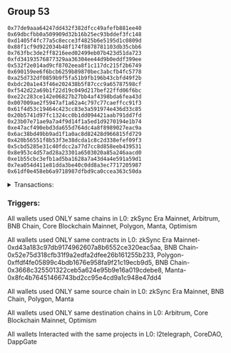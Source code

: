 ## Group 53

```0x4c269b1a0bcd651afe27b224fe326aee27df2133
0x77de9aaa64247dd432f382dfcc49afefb881ee40
0x69dbcfbb0a509909d32b16b25ec93bddef3fc148
0xd1405f4fc77a5c8ecce3f4825b6e5195d1c0809d
0x88f1cf9d922034b48f174f8878781103db35cbb6
0x763fbc3de2ff8216eed02499eb07b423d51da723
0xfd34193576877329aa36304ee44d9b0eddf399ee
0x532f2e014ad9cf8702eea8f1c117dc215f2b6749
0x690159ee6f6bcb6259b89870bec3abcfb4fc5778
0xa25d732df0859b9f5fa51b9fb196b43cbfd49f2b
0xbdc20a1e43f46e202438b5f87ccc9a65787598cf
0xf542d22a69b1f22d19c049d217bef22ffd06f6bc
0xe22c283ce142e06827b27bb4af4398bda6fea43d
0x007009ae2f5947af1a62a4c797c77caeffcc91f3
0x61f4d53c19464c423cc83e3a591974e436d33c85
0x20b5741d97fc1324cc0b1dd094421aab791dd7fd
0x23b07e71ae9a7a4f9d14f1a5ed1d9270194e1b74
0xe47acf490ebd3da655d764dc4a8f8989027eac9a
0x6ac38bd49bb9ad1f1a0ac8d82428d966815fd729
0x420b56551f8b53f3e38dcda1c8c2d338efef09f3
0x5cbd5285e31c40fdcc2a77d7cc8d858eeb439531
0x8e953c4d57ad28a23301a6503020a85a246aacd0
0xe1b55cbc3efb1ad5ba1628a7a43d4a4e591a59d1
0x7ea054d411e81dda3be40c0dd8a3ec7717205987
0x61df0e458eb6a9718987dfbd9ca0ccea363c50da
```
<details>
<summary>Transactions:</summary>

Hashes: 

Wallet: 0x4c269b1a0bcd651afe27b224fe326aee27df2133

       Hash: 0xa3459fc5b899edb9cb35b593f078c0b2c10faef62d8acdca9a8ec9eab1486394
         - source chain: zkSync Era Mainnet
         - destination chain: Arbitrum
         - project: l2telegraph
         - contract: 0xd43a183c97db9174962607a8b6552ce320eac5aa
       Hash: 0x927ffed3d496a44f88f754fc9beb6fd5284f5540ed8a0551d3d02d567882d5b8
         - source chain: BNB Chain
         - destination chain: Core Blockchain Mainnet
         - project: CoreDAO
         - contract: 0x52e75d318cfb31f9a2edfa2dfee26b161255b233
       Hash: 0xc0fa28b612b3fe97e6ea80ab5ef9d73e325c6bf6cab08bc54e173784d339a5f4
         - source chain: Polygon
         - destination chain: Core Blockchain Mainnet
         - contract: 0xffdf4fe05899c4bdb1676e958fa9f21c19ecb9d5
       Hash: 0x112bba6433169d78520026cfde71267eeea59a4fdf9095c8ac1bc3c5849a8768
         - source chain: BNB Chain
         - destination chain: Core Blockchain Mainnet
         - contract: 0x3668c325501322ceb5a624e95b9e16a019cdebe8
       Hash: 0x69821a49b35bbca4c0794f8b380da32c35f57758d40a89089c0c97c707dd06d4
         - source chain: Manta
         - destination chain: Optimism
         - project: DappGate
         - contract: 0x8fc4b76451466743bd2cc95e4cd9a1c948e47dd4
Wallet: 0x77de9aaa64247dd432f382dfcc49afefb881ee40

       Hash:0xa43f636c477290fa4a83e92c13698896bd95710326f77fb58c3b3f53e9e38620
         - source chain: zkSync Era Mainnet
         - destination chain: Arbitrum
         - project: l2telegraph
         - contract: 0xd43a183c97db9174962607a8b6552ce320eac5aa
       Hash:0xa7a749f2fbe6fccdbf356267a6acf1e9d5c9afe2e53a273ae8f4225b7c27a627
         - source chain: BNB Chain
         - destination chain: Core Blockchain Mainnet
         - project: CoreDAO
         - contract: 0x52e75d318cfb31f9a2edfa2dfee26b161255b233
       Hash:0x372cc1ba3f74a76639310f7afc9e1ecd28bed38750e35a9b4aede6424286ff65
         - source chain: Polygon
         - destination chain: Core Blockchain Mainnet
         - contract: 0xffdf4fe05899c4bdb1676e958fa9f21c19ecb9d5
       Hash:0x0fd3b6be25d3566bee1399afef87f79a182447e272c77efb8e04e22ea0e0139b
         - source chain: BNB Chain
         - destination chain: Core Blockchain Mainnet
         - contract: 0x3668c325501322ceb5a624e95b9e16a019cdebe8
       Hash:0x6454da1ecfd208ee2fab56aa32c24bf54b9aaca6de06b3f22d5124af69211198
         - source chain: Manta
         - destination chain: Optimism
         - project: DappGate
         - contract: 0x8fc4b76451466743bd2cc95e4cd9a1c948e47dd4
Wallet: 0x69dbcfbb0a509909d32b16b25ec93bddef3fc148

       Hash:0x72bc599d1814bcbf0697a39bffc96af41f4a49293e0dd76519c144a904b6fedc
         - source chain: zkSync Era Mainnet
         - destination chain: Arbitrum
         - project: l2telegraph
         - contract: 0xd43a183c97db9174962607a8b6552ce320eac5aa
       Hash:0x91de84231bb1eea906e4bd1b46c219ccffbc56284aa268c17ef329c89f577f46
         - source chain: BNB Chain
         - destination chain: Core Blockchain Mainnet
         - project: CoreDAO
         - contract: 0x52e75d318cfb31f9a2edfa2dfee26b161255b233
       Hash:0x09eecf8b3b63b591734630b4daa8de69e8f25eba98f97cec90212783545af94d
         - source chain: Polygon
         - destination chain: Core Blockchain Mainnet
         - contract: 0xffdf4fe05899c4bdb1676e958fa9f21c19ecb9d5
       Hash:0x18583b19814eeece0d7e811ffc0d73d8e36114f937d0b77c09828d2476eea018
         - source chain: BNB Chain
         - destination chain: Core Blockchain Mainnet
         - contract: 0x3668c325501322ceb5a624e95b9e16a019cdebe8
       Hash:0xeaad9483304c19f7cfe15c1d8613192f2e5c9c478b0226c76ec4d1345ab2d7a0
         - source chain: Manta
         - destination chain: Optimism
         - project: DappGate
         - contract: 0x8fc4b76451466743bd2cc95e4cd9a1c948e47dd4
Wallet: 0xd1405f4fc77a5c8ecce3f4825b6e5195d1c0809d

       Hash:0x2a6eb4603f04d108b431fb79207a321cc8b7ddf0efcade7891a45804dd6fcf3d
         - source chain: zkSync Era Mainnet
         - destination chain: Arbitrum
         - project: l2telegraph
         - contract: 0xd43a183c97db9174962607a8b6552ce320eac5aa
       Hash:0xca266912fcacdad3250665376425c35a81603fc8a622a2aa3d7c4803be67e1cb
         - source chain: BNB Chain
         - destination chain: Core Blockchain Mainnet
         - project: CoreDAO
         - contract: 0x52e75d318cfb31f9a2edfa2dfee26b161255b233
       Hash:0x136510dab43412bd8419206ad358434e687185fe9020731e9d0b207bea09ce8b
         - source chain: Polygon
         - destination chain: Core Blockchain Mainnet
         - contract: 0xffdf4fe05899c4bdb1676e958fa9f21c19ecb9d5
       Hash:0xe4ea3f3fda5b3c4a0bb137e508ac00818d945ffc79fc19789f46a89bf3458a3c
         - source chain: BNB Chain
         - destination chain: Core Blockchain Mainnet
         - contract: 0x3668c325501322ceb5a624e95b9e16a019cdebe8
       Hash:0x32d8cb663c5b4d88a0895024a2900ad03c7330ff8922a242f3128e49b9c5b660
         - source chain: Manta
         - destination chain: Optimism
         - project: DappGate
         - contract: 0x8fc4b76451466743bd2cc95e4cd9a1c948e47dd4
Wallet: 0x88f1cf9d922034b48f174f8878781103db35cbb6

       Hash:0x4cf6afeb70c15b8c651d737f877dc2b2954b16e0c67b5e7382b4e611c811db21
         - source chain: zkSync Era Mainnet
         - destination chain: Arbitrum
         - project: l2telegraph
         - contract: 0xd43a183c97db9174962607a8b6552ce320eac5aa
       Hash:0x9e3062e0b40cef64a13a1878f75e44953cf405959582923ddaf52993d1dea6a4
         - source chain: BNB Chain
         - destination chain: Core Blockchain Mainnet
         - project: CoreDAO
         - contract: 0x52e75d318cfb31f9a2edfa2dfee26b161255b233
       Hash:0x5948fba7aec0a0117e428e77b2da8c78e494c9825c3ec3bb918061a473c717a0
         - source chain: Polygon
         - destination chain: Core Blockchain Mainnet
         - contract: 0xffdf4fe05899c4bdb1676e958fa9f21c19ecb9d5
       Hash:0x367a3ac25c1f8698fbadd6b67d21bc242102a2a0e6dc0ca9acbac9cc00a28272
         - source chain: BNB Chain
         - destination chain: Core Blockchain Mainnet
         - contract: 0x3668c325501322ceb5a624e95b9e16a019cdebe8
       Hash:0x69bfe0793d2bfc0050dcb524853aaf5cdea55f2969c72ac19cfd324c7ecb25b0
         - source chain: Manta
         - destination chain: Optimism
         - project: DappGate
         - contract: 0x8fc4b76451466743bd2cc95e4cd9a1c948e47dd4
Wallet: 0x763fbc3de2ff8216eed02499eb07b423d51da723

       Hash:0xa0bf0eac73f0ca8c1498f7a1eee1ad82f9ded5e760a79e0a9ffeeb102672c435
         - source chain: zkSync Era Mainnet
         - destination chain: Arbitrum
         - project: l2telegraph
         - contract: 0xd43a183c97db9174962607a8b6552ce320eac5aa
       Hash:0x2bc5ecd12c76d8faaf9908529389cd08cf0af14f246c2f779cbf27bd90c684fd
         - source chain: BNB Chain
         - destination chain: Core Blockchain Mainnet
         - project: CoreDAO
         - contract: 0x52e75d318cfb31f9a2edfa2dfee26b161255b233
       Hash:0x373ebe091c76c67c2257507d413e2d51c509366092b6a9341d10cc2d31cafc9d
         - source chain: Polygon
         - destination chain: Core Blockchain Mainnet
         - contract: 0xffdf4fe05899c4bdb1676e958fa9f21c19ecb9d5
       Hash:0xb9b48786213aa10313482633dd71d7dac738d88e814f723ad948bb79c4015204
         - source chain: BNB Chain
         - destination chain: Core Blockchain Mainnet
         - contract: 0x3668c325501322ceb5a624e95b9e16a019cdebe8
       Hash:0x8c42c480eb5e2f5e76ec3f94cd0e5b93e4980845cc8cbc3ebcb06e28d2f0809a
         - source chain: Manta
         - destination chain: Optimism
         - project: DappGate
         - contract: 0x8fc4b76451466743bd2cc95e4cd9a1c948e47dd4
Wallet: 0xfd34193576877329aa36304ee44d9b0eddf399ee

       Hash:0x343af4515bbb2565780cbcaef6a9fe7746e360f22759276b10914028e3858759
         - source chain: zkSync Era Mainnet
         - destination chain: Arbitrum
         - project: l2telegraph
         - contract: 0xd43a183c97db9174962607a8b6552ce320eac5aa
       Hash:0x24e0dc3b93f31aa28c5746312a8f580f8bcef28147cae8f63d3abcd2352fc641
         - source chain: BNB Chain
         - destination chain: Core Blockchain Mainnet
         - project: CoreDAO
         - contract: 0x52e75d318cfb31f9a2edfa2dfee26b161255b233
       Hash:0x33a4cccc558d624c88c1ee7c565793607f4e98b149ca69a5c2eb46a227836a83
         - source chain: BNB Chain
         - destination chain: Core Blockchain Mainnet
         - contract: 0x3668c325501322ceb5a624e95b9e16a019cdebe8
       Hash:0xad36ec699e65b8ff94cd40e852fab6d96bb9b6c1d1fa503b1b1ca428e11ae7a2
         - source chain: Polygon
         - destination chain: Core Blockchain Mainnet
         - contract: 0xffdf4fe05899c4bdb1676e958fa9f21c19ecb9d5
       Hash:0xeef2f5fb08498aa65aa0a9c54a3883c2a7ce6a0e868f117da741dcf5ca4d661e
         - source chain: Manta
         - destination chain: Optimism
         - project: DappGate
         - contract: 0x8fc4b76451466743bd2cc95e4cd9a1c948e47dd4
Wallet: 0x532f2e014ad9cf8702eea8f1c117dc215f2b6749

       Hash:0x15149cf5cda49e8f90345a596c2ff76492878e623320364878ab6c30ac5d9601
         - source chain: zkSync Era Mainnet
         - destination chain: Arbitrum
         - project: l2telegraph
         - contract: 0xd43a183c97db9174962607a8b6552ce320eac5aa
       Hash:0x903ac618f60bc0eca2d53eb742156e60b4aa12f7cbec4c023ed2714408134215
         - source chain: BNB Chain
         - destination chain: Core Blockchain Mainnet
         - project: CoreDAO
         - contract: 0x52e75d318cfb31f9a2edfa2dfee26b161255b233
       Hash:0x0726c88eeccfbaf839675444f4ac52a9ec401005f2c2b8c0b1470709a790f542
         - source chain: BNB Chain
         - destination chain: Core Blockchain Mainnet
         - contract: 0x3668c325501322ceb5a624e95b9e16a019cdebe8
       Hash:0x188e3b976bdab8d431274d47853bbbf898acfe8608aa95879f8769d93dd96bb7
         - source chain: Polygon
         - destination chain: Core Blockchain Mainnet
         - contract: 0xffdf4fe05899c4bdb1676e958fa9f21c19ecb9d5
       Hash:0xe3727faef8998ecb0996ee02ad819e229452bd331fb067821bf480561a65ce88
         - source chain: Manta
         - destination chain: Optimism
         - project: DappGate
         - contract: 0x8fc4b76451466743bd2cc95e4cd9a1c948e47dd4
Wallet: 0x690159ee6f6bcb6259b89870bec3abcfb4fc5778

       Hash:0x0e15babb24f5e6618c232fc4b932ced4a1b771d1e50677cbcaa07cfce07ddf18
         - source chain: zkSync Era Mainnet
         - destination chain: Arbitrum
         - project: l2telegraph
         - contract: 0xd43a183c97db9174962607a8b6552ce320eac5aa
       Hash:0xd85df1d6ee6a04bf3309f0dc69fdae6a6f9a3b028b244f812374a25e1e1b2088
         - source chain: BNB Chain
         - destination chain: Core Blockchain Mainnet
         - project: CoreDAO
         - contract: 0x52e75d318cfb31f9a2edfa2dfee26b161255b233
       Hash:0xb73751ef6feb80b792e63162224c9caa87c9f1eb575cae8ab9fbe0aa1e6ca4af
         - source chain: BNB Chain
         - destination chain: Core Blockchain Mainnet
         - contract: 0x3668c325501322ceb5a624e95b9e16a019cdebe8
       Hash:0x4de2c9988c72d7827431597c81144fb2cd41d0335aa3cafcb2bd20133547550b
         - source chain: Polygon
         - destination chain: Core Blockchain Mainnet
         - contract: 0xffdf4fe05899c4bdb1676e958fa9f21c19ecb9d5
       Hash:0xfc703bab178e46199f879aabfec7af42c21887e51ff9bf501684b51005888d39
         - source chain: Manta
         - destination chain: Optimism
         - project: DappGate
         - contract: 0x8fc4b76451466743bd2cc95e4cd9a1c948e47dd4
Wallet: 0xa25d732df0859b9f5fa51b9fb196b43cbfd49f2b

       Hash:0x3feed9747f35ecb0cf7c864195469c1b7a0a78afba049e62d6646d413ffbc774
         - source chain: zkSync Era Mainnet
         - destination chain: Arbitrum
         - project: l2telegraph
         - contract: 0xd43a183c97db9174962607a8b6552ce320eac5aa
       Hash:0xf9b632d2b55e666a38291fc89121cdc9963090b7be29b7989d9ba6d37902e870
         - source chain: BNB Chain
         - destination chain: Core Blockchain Mainnet
         - project: CoreDAO
         - contract: 0x52e75d318cfb31f9a2edfa2dfee26b161255b233
       Hash:0x8b56cf08af540aeb3a869a749dc4bd08bf2911312d081a9dc6627ce26e045336
         - source chain: BNB Chain
         - destination chain: Core Blockchain Mainnet
         - contract: 0x3668c325501322ceb5a624e95b9e16a019cdebe8
       Hash:0x3da70c6156e74d69f4ae3d768b0f009e96d9907c1709eaf1a3d1f540426129f1
         - source chain: Polygon
         - destination chain: Core Blockchain Mainnet
         - contract: 0xffdf4fe05899c4bdb1676e958fa9f21c19ecb9d5
       Hash:0x39cdd9e4fab3a4d57a7810b7a5da9468e20af2b21bfe15fc1e100a590e2ff958
         - source chain: Manta
         - destination chain: Optimism
         - project: DappGate
         - contract: 0x8fc4b76451466743bd2cc95e4cd9a1c948e47dd4
Wallet: 0xbdc20a1e43f46e202438b5f87ccc9a65787598cf

       Hash:0x7c650f8c54c8ec77dd7bcabf8e6a47e7c74526e4ff86423c4fd21a2b30b458c8
         - source chain: zkSync Era Mainnet
         - destination chain: Arbitrum
         - project: l2telegraph
         - contract: 0xd43a183c97db9174962607a8b6552ce320eac5aa
       Hash:0xcb1d9a3394a305c3f972b663f5ba36cc7f6581d80272a5674b3ba62eb0c4abf5
         - source chain: BNB Chain
         - destination chain: Core Blockchain Mainnet
         - project: CoreDAO
         - contract: 0x52e75d318cfb31f9a2edfa2dfee26b161255b233
       Hash:0xe3ba7ff32d70bcc40c624f87119d5336d589520a41e8802ab718a59f4577b179
         - source chain: BNB Chain
         - destination chain: Core Blockchain Mainnet
         - contract: 0x3668c325501322ceb5a624e95b9e16a019cdebe8
       Hash:0x0406ff82472356721aab31cd3be2a8e9d15cc71ec8624d8a331e23531eb2192b
         - source chain: Polygon
         - destination chain: Core Blockchain Mainnet
         - contract: 0xffdf4fe05899c4bdb1676e958fa9f21c19ecb9d5
       Hash:0xdb290b911436004aeabcd0f364d393dad568aab7c42cd911043beb16492cbd49
         - source chain: Manta
         - destination chain: Optimism
         - project: DappGate
         - contract: 0x8fc4b76451466743bd2cc95e4cd9a1c948e47dd4
Wallet: 0xf542d22a69b1f22d19c049d217bef22ffd06f6bc

       Hash:0x59ccf15de4f066eb84ebfdcfc968280da34a0c1cfb0dbf559987d281af46361c
         - source chain: zkSync Era Mainnet
         - destination chain: Arbitrum
         - project: l2telegraph
         - contract: 0xd43a183c97db9174962607a8b6552ce320eac5aa
       Hash:0x35c48bb786814a990add30696b42841a6e32329520d5db2f8097891702b1b2e1
         - source chain: BNB Chain
         - destination chain: Core Blockchain Mainnet
         - project: CoreDAO
         - contract: 0x52e75d318cfb31f9a2edfa2dfee26b161255b233
       Hash:0x7a7191422b2f4a4ce0ed1432b0641a97484d7643aa5a4fca65f47b76416c4415
         - source chain: BNB Chain
         - destination chain: Core Blockchain Mainnet
         - contract: 0x3668c325501322ceb5a624e95b9e16a019cdebe8
       Hash:0xe68e47daef27add55f4cc631f263e82a43c919c473432b1d06c06080b94726ef
         - source chain: Polygon
         - destination chain: Core Blockchain Mainnet
         - contract: 0xffdf4fe05899c4bdb1676e958fa9f21c19ecb9d5
       Hash:0xb14ede7ede0e717e45e2fdd8ef730af7fe8bf2f05bb55b96e84933f3a3b0803b
         - source chain: Manta
         - destination chain: Optimism
         - project: DappGate
         - contract: 0x8fc4b76451466743bd2cc95e4cd9a1c948e47dd4
Wallet: 0xe22c283ce142e06827b27bb4af4398bda6fea43d

       Hash:0xc4414798aca80d771e70cc532eac84a448efe77561ff74720ff706c99f6b3467
         - source chain: zkSync Era Mainnet
         - destination chain: Arbitrum
         - project: l2telegraph
         - contract: 0xd43a183c97db9174962607a8b6552ce320eac5aa
       Hash:0x26090dffcfc6de08c9c57a33f4d208e57c799c85e8e36a7e4130886b16315f16
         - source chain: BNB Chain
         - destination chain: Core Blockchain Mainnet
         - project: CoreDAO
         - contract: 0x52e75d318cfb31f9a2edfa2dfee26b161255b233
       Hash:0x238715b5aec9d3c57621e9ebfcd3594adbcd363b097876020de4aeafaa27fc31
         - source chain: BNB Chain
         - destination chain: Core Blockchain Mainnet
         - contract: 0x3668c325501322ceb5a624e95b9e16a019cdebe8
       Hash:0x7f1eb304001446f76664c8385d90b0841cd8b5206ab50828e78c6f133e07ae43
         - source chain: Polygon
         - destination chain: Core Blockchain Mainnet
         - contract: 0xffdf4fe05899c4bdb1676e958fa9f21c19ecb9d5
       Hash:0x352c16ae0bc8c7047921a02cf6fda29c42222d75d20b527bd1b71e695f2ce3d7
         - source chain: Manta
         - destination chain: Optimism
         - project: DappGate
         - contract: 0x8fc4b76451466743bd2cc95e4cd9a1c948e47dd4
Wallet: 0x007009ae2f5947af1a62a4c797c77caeffcc91f3

       Hash:0x3c86252ed9b16a76f76807504666c751ea4c86261ebd9986eb591cde51ebb267
         - source chain: zkSync Era Mainnet
         - destination chain: Arbitrum
         - project: l2telegraph
         - contract: 0xd43a183c97db9174962607a8b6552ce320eac5aa
       Hash:0x05fdef7dd67b79f741e7642f6d88792adb12e31d98d89efc63e42950fa4d4288
         - source chain: BNB Chain
         - destination chain: Core Blockchain Mainnet
         - project: CoreDAO
         - contract: 0x52e75d318cfb31f9a2edfa2dfee26b161255b233
       Hash:0xf56d037d2f19d473b259d0e43cc05c2a7b10da316ece79859daa22d67462092e
         - source chain: BNB Chain
         - destination chain: Core Blockchain Mainnet
         - contract: 0x3668c325501322ceb5a624e95b9e16a019cdebe8
       Hash:0xc360c025c81bf3a7badcceecf48ab806bd2a3ed48ed77ecd1748c3cc9fadc37c
         - source chain: Polygon
         - destination chain: Core Blockchain Mainnet
         - contract: 0xffdf4fe05899c4bdb1676e958fa9f21c19ecb9d5
       Hash:0x341adf7acecf5822452dce399e03647f60f20ebc456be70df6edbf0ca57b870d
         - source chain: Manta
         - destination chain: Optimism
         - project: DappGate
         - contract: 0x8fc4b76451466743bd2cc95e4cd9a1c948e47dd4
Wallet: 0x61f4d53c19464c423cc83e3a591974e436d33c85

       Hash:0x68b1447c3595f342ebe3fa5845c80ab54669ecd8d2dc16211e2b54fcc0e514d5
         - source chain: zkSync Era Mainnet
         - destination chain: Arbitrum
         - project: l2telegraph
         - contract: 0xd43a183c97db9174962607a8b6552ce320eac5aa
       Hash:0x9c33e24c87858a7dd86d40f3130c831c9bbfc3365c42fdce23c69166a500b375
         - source chain: BNB Chain
         - destination chain: Core Blockchain Mainnet
         - project: CoreDAO
         - contract: 0x52e75d318cfb31f9a2edfa2dfee26b161255b233
       Hash:0x64f5435f9663330b0f9d626a688b76d76b70c58dc99fa3e5469ad76a3162ecee
         - source chain: BNB Chain
         - destination chain: Core Blockchain Mainnet
         - contract: 0x3668c325501322ceb5a624e95b9e16a019cdebe8
       Hash:0x55df837d65be3c6c38729614fb2a10ba34e484e061c385f7c05bd19342f39c45
         - source chain: Polygon
         - destination chain: Core Blockchain Mainnet
         - contract: 0xffdf4fe05899c4bdb1676e958fa9f21c19ecb9d5
       Hash:0x4a4bff8a8f819a137ffd7230bab9effcd52bffb37181ce7b1cec41ca004e92fa
         - source chain: Manta
         - destination chain: Optimism
         - project: DappGate
         - contract: 0x8fc4b76451466743bd2cc95e4cd9a1c948e47dd4
Wallet: 0x20b5741d97fc1324cc0b1dd094421aab791dd7fd

       Hash:0xbec215cd9f69bce4fb25863019d2fb5a1ed3442a1916a2e1b86e93835aaf5f02
         - source chain: zkSync Era Mainnet
         - destination chain: Arbitrum
         - project: l2telegraph
         - contract: 0xd43a183c97db9174962607a8b6552ce320eac5aa
       Hash:0x08396493a2ee28ade045eac6a2438f514b40d0d21e5e98c325a49c8c466713ac
         - source chain: BNB Chain
         - destination chain: Core Blockchain Mainnet
         - project: CoreDAO
         - contract: 0x52e75d318cfb31f9a2edfa2dfee26b161255b233
       Hash:0x47126336a276be1d2f3570f5bd3ce407cddadfe2fa83b024a32135886d12505b
         - source chain: BNB Chain
         - destination chain: Core Blockchain Mainnet
         - contract: 0x3668c325501322ceb5a624e95b9e16a019cdebe8
       Hash:0x2c81affa8409529d48cfc04e7f3e9de8dba0a4128b94900797e0e8e6763e893c
         - source chain: Polygon
         - destination chain: Core Blockchain Mainnet
         - contract: 0xffdf4fe05899c4bdb1676e958fa9f21c19ecb9d5
       Hash:0xd121f5cb9d6f0937ffe8b38c2b94869b434362b7b0ad1beaccc75eaf67605d80
         - source chain: Manta
         - destination chain: Optimism
         - project: DappGate
         - contract: 0x8fc4b76451466743bd2cc95e4cd9a1c948e47dd4
Wallet: 0x23b07e71ae9a7a4f9d14f1a5ed1d9270194e1b74

       Hash:0xf193170e09f37c996b2fbff644c23fad8c721ec08ca8299c5b703a5fd73ca419
         - source chain: zkSync Era Mainnet
         - destination chain: Arbitrum
         - project: l2telegraph
         - contract: 0xd43a183c97db9174962607a8b6552ce320eac5aa
       Hash:0x4b9fa8340e7c3f19c9a32a812d53b512086b58abae71133dcc82a96a06683934
         - source chain: BNB Chain
         - destination chain: Core Blockchain Mainnet
         - project: CoreDAO
         - contract: 0x52e75d318cfb31f9a2edfa2dfee26b161255b233
       Hash:0x87157677c51cf18753a92fe7b3831cc2e6f4f44085bde02b05869ef8bb6ca4a9
         - source chain: BNB Chain
         - destination chain: Core Blockchain Mainnet
         - contract: 0x3668c325501322ceb5a624e95b9e16a019cdebe8
       Hash:0xe79bc6a02c49c452a96c1bbf483aba8158b76f2324ae07a91c938aea19cb0ffe
         - source chain: Polygon
         - destination chain: Core Blockchain Mainnet
         - contract: 0xffdf4fe05899c4bdb1676e958fa9f21c19ecb9d5
       Hash:0x98c543467e221411d712d28f459ce97b6253d08b2cb62815e37ef4a6f02108cf
         - source chain: Manta
         - destination chain: Optimism
         - project: DappGate
         - contract: 0x8fc4b76451466743bd2cc95e4cd9a1c948e47dd4
Wallet: 0xe47acf490ebd3da655d764dc4a8f8989027eac9a

       Hash:0x957e99e03c2ceb9e46e854a9ffd6ce2e63611279d96259fb05b7f687da43b8ca
         - source chain: zkSync Era Mainnet
         - destination chain: Arbitrum
         - project: l2telegraph
         - contract: 0xd43a183c97db9174962607a8b6552ce320eac5aa
       Hash:0x301f999ce5562ef54ecd7a60d6de8683408709311e713e9f66c05611c939c415
         - source chain: zkSync Era Mainnet
         - destination chain: Arbitrum
         - project: l2telegraph
         - contract: 0xd43a183c97db9174962607a8b6552ce320eac5aa
       Hash:0x54502ced2abd77635b8440b3b7c7c03f307ed6b205eb8de117fd7af7503b0e21
         - source chain: BNB Chain
         - destination chain: Core Blockchain Mainnet
         - project: CoreDAO
         - contract: 0x52e75d318cfb31f9a2edfa2dfee26b161255b233
       Hash:0xfbda2a01297a8b7d843c59e8ed366338e6ecf6d4a093b3dc0d4ea0d934b0f4e0
         - source chain: BNB Chain
         - destination chain: Core Blockchain Mainnet
         - contract: 0x3668c325501322ceb5a624e95b9e16a019cdebe8
       Hash:0x9918000193b3e227e384be31b6ab3e4cc35d02e7e0c6c5a8629aefba68caafd5
         - source chain: Polygon
         - destination chain: Core Blockchain Mainnet
         - contract: 0xffdf4fe05899c4bdb1676e958fa9f21c19ecb9d5
       Hash:0x5ea6e9ab4887a26d4ff346c3016d6382569e84b6ff56c3e835df71e30722a059
         - source chain: Manta
         - destination chain: Optimism
         - project: DappGate
         - contract: 0x8fc4b76451466743bd2cc95e4cd9a1c948e47dd4
Wallet: 0x6ac38bd49bb9ad1f1a0ac8d82428d966815fd729

       Hash:0x060d820f30e28a379a00fcd8e765550b7e9eff611ce0143fa1b1f3d1013c7a71
         - source chain: zkSync Era Mainnet
         - destination chain: Arbitrum
         - project: l2telegraph
         - contract: 0xd43a183c97db9174962607a8b6552ce320eac5aa
       Hash:0xfb3098b7abf07db6b694faba9eb3e0ba58ecd82534b524e4d5f7d7ebb5a44703
         - source chain: BNB Chain
         - destination chain: Core Blockchain Mainnet
         - project: CoreDAO
         - contract: 0x52e75d318cfb31f9a2edfa2dfee26b161255b233
       Hash:0x0c13d7c399d35841f30baa48b0f2a52e6b800963632c16414a1248881dcdd87c
         - source chain: BNB Chain
         - destination chain: Core Blockchain Mainnet
         - contract: 0x3668c325501322ceb5a624e95b9e16a019cdebe8
       Hash:0xe5c2a53d39a8280f89ad2890344a7de8f7c1e4294b219afe880b250375dbe459
         - source chain: Polygon
         - destination chain: Core Blockchain Mainnet
         - contract: 0xffdf4fe05899c4bdb1676e958fa9f21c19ecb9d5
       Hash:0xb48b1e95d5553b289085d13c7145b604d9192a828849515e988f136ec45086a8
         - source chain: Manta
         - destination chain: Optimism
         - project: DappGate
         - contract: 0x8fc4b76451466743bd2cc95e4cd9a1c948e47dd4
Wallet: 0x420b56551f8b53f3e38dcda1c8c2d338efef09f3

       Hash:0xd99215ff77be1d57196170ea8104789c869741f9e1679f419893ef6888d2e7a2
         - source chain: zkSync Era Mainnet
         - destination chain: Arbitrum
         - project: l2telegraph
         - contract: 0xd43a183c97db9174962607a8b6552ce320eac5aa
       Hash:0x3c231e9f9bce656f7458bfa1ef0e48704089ec845b82c0fbd5db37566712c8d2
         - source chain: BNB Chain
         - destination chain: Core Blockchain Mainnet
         - project: CoreDAO
         - contract: 0x52e75d318cfb31f9a2edfa2dfee26b161255b233
       Hash:0x45234e5eb67fe61bf4686482fbf10696d6edfaeef73ecba0cfcb135d02755b55
         - source chain: BNB Chain
         - destination chain: Core Blockchain Mainnet
         - contract: 0x3668c325501322ceb5a624e95b9e16a019cdebe8
       Hash:0xca94d7ba7baab2062ae509b38da21c88a51c76f0083a3c4107dab84307e68ea6
         - source chain: Polygon
         - destination chain: Core Blockchain Mainnet
         - contract: 0xffdf4fe05899c4bdb1676e958fa9f21c19ecb9d5
       Hash:0x51f95d0d4a8f819ef72e24237c6c4d98408e38ec6c6d1b76476dfdabc1a1c20b
         - source chain: Manta
         - destination chain: Optimism
         - project: DappGate
         - contract: 0x8fc4b76451466743bd2cc95e4cd9a1c948e47dd4
Wallet: 0x5cbd5285e31c40fdcc2a77d7cc8d858eeb439531

       Hash:0xb3a3a800bd218e8b15322b09477770c3ab0cf675d467da594dcf7a48a57f9768
         - source chain: zkSync Era Mainnet
         - destination chain: Arbitrum
         - project: l2telegraph
         - contract: 0xd43a183c97db9174962607a8b6552ce320eac5aa
       Hash:0x7a8786ca4c265fd0a8ea0640e5a83efc04e5a81e893dc13259555a8609fce9cc
         - source chain: BNB Chain
         - destination chain: Core Blockchain Mainnet
         - project: CoreDAO
         - contract: 0x52e75d318cfb31f9a2edfa2dfee26b161255b233
       Hash:0x0b02fc55842961766f86f4f911648d900f6a6b2ac40db706828102a26e23ec65
         - source chain: BNB Chain
         - destination chain: Core Blockchain Mainnet
         - contract: 0x3668c325501322ceb5a624e95b9e16a019cdebe8
       Hash:0x9e4dad3a16553a5e811a4e0dff616e86df50aaa20231681eed287e2d50a60005
         - source chain: Polygon
         - destination chain: Core Blockchain Mainnet
         - contract: 0xffdf4fe05899c4bdb1676e958fa9f21c19ecb9d5
       Hash:0x9a93cca28a6e59e7e274a1e0328c53db4e924462f7468edb6fd43a52b6bd11d1
         - source chain: Manta
         - destination chain: Optimism
         - project: DappGate
         - contract: 0x8fc4b76451466743bd2cc95e4cd9a1c948e47dd4
Wallet: 0x8e953c4d57ad28a23301a6503020a85a246aacd0

       Hash:0x26a7421a6b7c9d0586e62a3d02ca591af3531c4342939b2916b4f916606e8429
         - source chain: zkSync Era Mainnet
         - destination chain: Arbitrum
         - project: l2telegraph
         - contract: 0xd43a183c97db9174962607a8b6552ce320eac5aa
       Hash:0xd3929f98d10c23035e8d6c1e43a703617991421031fdb354202f993b881179d7
         - source chain: BNB Chain
         - destination chain: Core Blockchain Mainnet
         - project: CoreDAO
         - contract: 0x52e75d318cfb31f9a2edfa2dfee26b161255b233
       Hash:0xe3850bab167e78b086b415851b1f6b7b557b88ce35433de15650928a396cb1f1
         - source chain: BNB Chain
         - destination chain: Core Blockchain Mainnet
         - contract: 0x3668c325501322ceb5a624e95b9e16a019cdebe8
       Hash:0xabbe9f93628e29be547a8fd9bcd9c797a70092f17c4d5b382eb2d671b81cecc7
         - source chain: Polygon
         - destination chain: Core Blockchain Mainnet
         - contract: 0xffdf4fe05899c4bdb1676e958fa9f21c19ecb9d5
       Hash:0x56c3768c69e32dddbb9a5db2f3e4edf0cc2bd95abcb128c84cc01ed95eed5bc5
         - source chain: Manta
         - destination chain: Optimism
         - project: DappGate
         - contract: 0x8fc4b76451466743bd2cc95e4cd9a1c948e47dd4
Wallet: 0xe1b55cbc3efb1ad5ba1628a7a43d4a4e591a59d1

       Hash:0xfd6edafd643ca6eb9013e4a8892664bd89d35ee32301712dde65d1ad7e1b8d00
         - source chain: zkSync Era Mainnet
         - destination chain: Arbitrum
         - project: l2telegraph
         - contract: 0xd43a183c97db9174962607a8b6552ce320eac5aa
       Hash:0x6dad018e7204e1253d231cc301995d5eccfe4a352806d7d171f9990f982305e4
         - source chain: BNB Chain
         - destination chain: Core Blockchain Mainnet
         - project: CoreDAO
         - contract: 0x52e75d318cfb31f9a2edfa2dfee26b161255b233
       Hash:0xcc8f74b31cd17dd1633b63c6b3d7f5ed943f197089a97f0c8d8f64feb12e2e4c
         - source chain: BNB Chain
         - destination chain: Core Blockchain Mainnet
         - contract: 0x3668c325501322ceb5a624e95b9e16a019cdebe8
       Hash:0xf6113c174e5955fb86742bc8deff0c308edf5e19d9f381e5001b272ccdfe91f8
         - source chain: Polygon
         - destination chain: Core Blockchain Mainnet
         - contract: 0xffdf4fe05899c4bdb1676e958fa9f21c19ecb9d5
       Hash:0xaa0d839cbd953751939aa5aadb83fe98a1c4d5199fbf1a603435532eac6b692c
         - source chain: Manta
         - destination chain: Optimism
         - project: DappGate
         - contract: 0x8fc4b76451466743bd2cc95e4cd9a1c948e47dd4
Wallet: 0x7ea054d411e81dda3be40c0dd8a3ec7717205987

       Hash:0x38e379f06961d11d8e207322058189dc2fa9b21e2d65c2c2b535f7c8e152df77
         - source chain: zkSync Era Mainnet
         - destination chain: Arbitrum
         - project: l2telegraph
         - contract: 0xd43a183c97db9174962607a8b6552ce320eac5aa
       Hash:0xa8757080459e9005db9076ec912ec54400163d3af416ebfcd4532e5bcd3713e1
         - source chain: BNB Chain
         - destination chain: Core Blockchain Mainnet
         - project: CoreDAO
         - contract: 0x52e75d318cfb31f9a2edfa2dfee26b161255b233
       Hash:0x77470626dafbbd3498ad449c715c3f3b3208fc0d1fda69911db1039c166f5aa4
         - source chain: BNB Chain
         - destination chain: Core Blockchain Mainnet
         - contract: 0x3668c325501322ceb5a624e95b9e16a019cdebe8
       Hash:0x14adeeadc1456e61aba1e5ae23246d48fd6c9574eb0f053e8f96db3bc7d21d3f
         - source chain: Polygon
         - destination chain: Core Blockchain Mainnet
         - contract: 0xffdf4fe05899c4bdb1676e958fa9f21c19ecb9d5
       Hash:0xaffbd59470bd67dc6d94213037677a32dfe3e87296ab0b415e0116d9b26f4413
         - source chain: Manta
         - destination chain: Optimism
         - project: DappGate
         - contract: 0x8fc4b76451466743bd2cc95e4cd9a1c948e47dd4
Wallet: 0x61df0e458eb6a9718987dfbd9ca0ccea363c50da

       Hash:0x8191816cf1f19cbc297e4f96a0dba2dad02d77763b76b217c79940f2bac22d77
         - source chain: zkSync Era Mainnet
         - destination chain: Arbitrum
         - project: l2telegraph
         - contract: 0xd43a183c97db9174962607a8b6552ce320eac5aa
       Hash:0xddd4e075290c83dc7f0708975bbcaa5857b0f0e22dedfd7b89717bd58495adfd
         - source chain: BNB Chain
         - destination chain: Core Blockchain Mainnet
         - project: CoreDAO
         - contract: 0x52e75d318cfb31f9a2edfa2dfee26b161255b233
       Hash:0x24127bdb9f6b0ec43053a90d47a732ad8383328490f63a1307edac13722b88c3
         - source chain: BNB Chain
         - destination chain: Core Blockchain Mainnet
         - contract: 0x3668c325501322ceb5a624e95b9e16a019cdebe8
       Hash:0x3b4dc0decd4a5c8ac5ee3397392515fa30a70a37ef98f352ee41c0e044e5b840
         - source chain: Polygon
         - destination chain: Core Blockchain Mainnet
         - contract: 0xffdf4fe05899c4bdb1676e958fa9f21c19ecb9d5
       Hash:0x85cf191b2a9ee5ee0e3f0ca7d5169212c0ffdfe35596d329dfe7a3f7ebe5c373
         - source chain: Manta
         - destination chain: Optimism
         - project: DappGate
         - contract: 0x8fc4b76451466743bd2cc95e4cd9a1c948e47dd4

</details>


### Triggers: 
All wallets used ONLY same chains in L0: zkSync Era Mainnet, Arbitrum, BNB Chain, Core Blockchain Mainnet, Polygon, Manta, Optimism

All wallets used ONLY same contracts in L0: zkSync Era Mainnet-0xd43a183c97db9174962607a8b6552ce320eac5aa, BNB Chain-0x52e75d318cfb31f9a2edfa2dfee26b161255b233, Polygon-0xffdf4fe05899c4bdb1676e958fa9f21c19ecb9d5, BNB Chain-0x3668c325501322ceb5a624e95b9e16a019cdebe8, Manta-0x8fc4b76451466743bd2cc95e4cd9a1c948e47dd4

All wallets used ONLY same source chain in L0: zkSync Era Mainnet, BNB Chain, Polygon, Manta

All wallets used ONLY same destination chains in L0: Arbitrum, Core Blockchain Mainnet, Optimism

All wallets Interacted with the same projects in L0: l2telegraph, CoreDAO, DappGate

